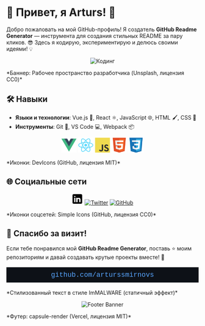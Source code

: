 # 👋 Привет, я Arturs! 🚀

Добро пожаловать на мой GitHub-профиль! Я создатель **GitHub Readme Generator** — инструмента для создания стильных README за пару кликов. 😎 Здесь я кодирую, экспериментирую и делюсь своими идеями! 💡

<p align="center">
  <img src="https://images.unsplash.com/photo-1600585154340-be6161a56a0c?ixlib=rb-4.0.3&auto=format&fit=crop&w=800&q=80" alt="Кодинг" width="600">
</p>
*Баннер: Рабочее пространство разработчика (Unsplash, лицензия CC0)*

## 🛠 Навыки
- **Языки и технологии**: Vue.js 🌈, React ⚛️, JavaScript 🌐, HTML 🖌️, CSS 🎨
- **Инструменты**: Git 🐙, VS Code 💻, Webpack 📦
<p align="center">
  <img src="https://raw.githubusercontent.com/devicons/devicon/master/icons/vuejs/vuejs-original.svg" alt="Vue.js" width="40" height="40"/>
  <img src="https://raw.githubusercontent.com/devicons/devicon/master/icons/react/react-original.svg" alt="React" width="40" height="40"/>
  <img src="https://raw.githubusercontent.com/devicons/devicon/master/icons/javascript/javascript-original.svg" alt="JavaScript" width="40" height="40"/>
  <img src="https://raw.githubusercontent.com/devicons/devicon/master/icons/html5/html5-original.svg" alt="HTML" width="40" height="40"/>
  <img src="https://raw.githubusercontent.com/devicons/devicon/master/icons/css3/css3-original.svg" alt="CSS" width="40" height="40"/>
</p>
*Иконки: DevIcons (GitHub, лицензия MIT)*

## 🌐 Социальные сети
<p align="center">
  <a href="https://linkedin.com/in/ВАШ_ЛИНКЕДИН"><img src="https://raw.githubusercontent.com/simple-icons/simple-icons/master/icons/linkedin.svg" alt="LinkedIn" width="30" height="30"/></a>
  <a href="https://twitter.com/ВАШ_ТВИТТЕР"><img src="https://raw.githubusercontent.com/simple-icons/simple-icons/master/icons/twitter.svg" alt="Twitter" width="30" height="30"/></a>
  <a href="https://arturssmirnovs.github.io"><img src="https://raw.githubusercontent.com/simple-icons/simple-icons/master/icons/github.svg" alt="GitHub" width="30" height="30"/></a>
</p>
*Иконки соцсетей: Simple Icons (GitHub, лицензия CC0)*

## 🎉 Спасибо за визит!
Если тебе понравился мой **GitHub Readme Generator**, поставь ⭐ моим репозиториям и давай создавать крутые проекты вместе! 💪

<p align="center" style="background-color: #0d1117; color: #58a6ff; font-family: 'Courier New', monospace; font-size: 18px; padding: 10px 0;">
  github.com/arturssmirnovs
</p>
*Стилизованный текст в стиле ImMALWARE (статичный эффект)*

<p align="center">
  <img src="https://capsule-render.vercel.app/api?text=Code%20with%20Fun!&animation=twinkling&type=waving&color=gradient&height=80" alt="Footer Banner"/>
</p>
*Футер: capsule-render (Vercel, лицензия MIT)*
